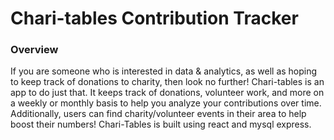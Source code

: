 # Chari-tables Contribution Tracker

### Overview

If you are someone who is interested in data & analytics, as well as hoping to keep track of donations to charity, then look no further! Chari-tables is an app to do just that. It keeps track of donations, volunteer work, and more on a weekly or monthly basis to help you analyze your contributions over time. Additionally, users can find charity/volunteer events in their area to help boost their numbers!
Chari-Tables is built using react and mysql express.
